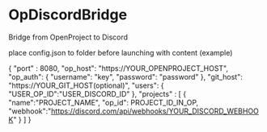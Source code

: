 # OpDiscordBridge
Bridge from OpenProject to Discord

place config.json to folder before launching with content (example)

{
    "port" : 8080,
    "op_host": "https://YOUR_OPENPROJECT_HOST",
    "op_auth": {
        "username": "key",
        "password": "password"
    },
    "git_host": "https://YOUR_GIT_HOST(optional)",
    "users":
    {
        "USER_OP_ID":"USER_DISCORD_ID"
    },
    "projects" :
    [
        {
            "name":"PROJECT_NAME",
            "op_id": PROJECT_ID_IN_OP,
            "webhook":"https://discord.com/api/webhooks/YOUR_DISCORD_WEBHOOK"
        }
    ]
}

